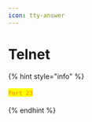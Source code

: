 ```yaml
---
icon: tty-answer
---
```


# Telnet

{% hint style="info" %}
#### <mark style="color:orange;">`Port 23`</mark>
{% endhint %}

